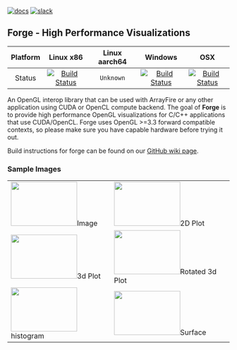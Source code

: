 [![docs][8]][9] [![slack][10]][7]

## Forge - High Performance Visualizations
| Platform | Linux x86 | Linux aarch64 | Windows | OSX |
|:--------:|:---------:|:-------------:|:-------:|:---:|
| Status   | [![Build Status][1]][2] | `Unknown` | [![Build Status][12]][13] | [![Build Status][12]][13] |

An OpenGL interop library that can be used with ArrayFire or any other application using CUDA or OpenCL compute backend. The goal of **Forge** is to provide high performance OpenGL visualizations for C/C++ applications that use CUDA/OpenCL. Forge uses OpenGL >=3.3 forward compatible contexts, so please make sure you have capable hardware before trying it out.

Build instructions for forge can be found on our [GitHub wiki page][11].

### Sample Images
|     |     |
|-----|-----|
| <img src="./docs/images/image.png" width=150 height=100>Image</img> | <img src="./docs/images/plot.png" width=150 height=100>2D Plot</img>  |
| <img src="./docs/images/plot31.png" width=150 height=100>3d Plot</img> | <img src="./docs/images/plot32.png" width=150 height=100>Rotated 3d Plot</img> |
| <img src="./docs/images/hist.png" width=150 height=100>histogram</img> | <img src="./docs/images/surface.png" width=150 height=100>Surface</img> |

[1]: https://travis-ci.com/arrayfire/forge.svg?branch=master
[2]: https://travis-ci.com/arrayfire/forge
[5]: https://travis-ci.com/arrayfire/forge.svg?branch=master
[6]: https://travis-ci.com/arrayfire/forge
[7]: https://join.slack.com/t/arrayfire-org/shared_invite/enQtMjI4MjIzMDMzMTczLWM4ODIyZjA3YmY3NWEwMjk2N2Q0YTQyNGMwZmU4ZjkxNGU0MjYzYmUzYTg3ZTM0MDQxOTE2OTJjNGVkOGEwN2M
[8]: https://img.shields.io/badge/forge-Docs-blue?logo=readthedocs
[9]: http://arrayfire.org/forge/index.html
[10]: https://img.shields.io/badge/forge-community-e69138?logo=slack
[11]: https://github.com/arrayfire/forge/wiki
[12]: https://github.com/arrayfire/forge/workflows/ci/badge.svg
[13]: https://github.com/arrayfire/forge/actions
